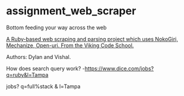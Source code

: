 # assignment_web_scraper
Bottom feeding your way across the web

[A Ruby-based web scraping and parsing project which uses NokoGiri, Mechanize, Open-uri.  From the Viking Code School.](http://www.vikingcodeschool.com)

Authors: Dylan and Vishal.

How does search query work?
-https://www.dice.com/jobs?q=ruby&l=Tampa

jobs?
q=full%stack
&
l=Tampa

